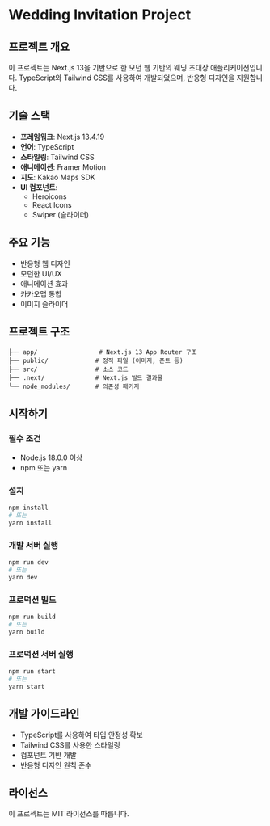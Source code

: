 # Wedding Invitation Project

## 프로젝트 개요
이 프로젝트는 Next.js 13을 기반으로 한 모던 웹 기반의 웨딩 초대장 애플리케이션입니다. TypeScript와 Tailwind CSS를 사용하여 개발되었으며, 반응형 디자인을 지원합니다.

## 기술 스택
- **프레임워크**: Next.js 13.4.19
- **언어**: TypeScript
- **스타일링**: Tailwind CSS
- **애니메이션**: Framer Motion
- **지도**: Kakao Maps SDK
- **UI 컴포넌트**: 
  - Heroicons
  - React Icons
  - Swiper (슬라이더)

## 주요 기능
- 반응형 웹 디자인
- 모던한 UI/UX
- 애니메이션 효과
- 카카오맵 통합
- 이미지 슬라이더

## 프로젝트 구조
```
├── app/                 # Next.js 13 App Router 구조
├── public/             # 정적 파일 (이미지, 폰트 등)
├── src/                # 소스 코드
├── .next/              # Next.js 빌드 결과물
└── node_modules/       # 의존성 패키지
```

## 시작하기

### 필수 조건
- Node.js 18.0.0 이상
- npm 또는 yarn

### 설치
```bash
npm install
# 또는
yarn install
```

### 개발 서버 실행
```bash
npm run dev
# 또는
yarn dev
```

### 프로덕션 빌드
```bash
npm run build
# 또는
yarn build
```

### 프로덕션 서버 실행
```bash
npm run start
# 또는
yarn start
```

## 개발 가이드라인
- TypeScript를 사용하여 타입 안정성 확보
- Tailwind CSS를 사용한 스타일링
- 컴포넌트 기반 개발
- 반응형 디자인 원칙 준수

## 라이선스
이 프로젝트는 MIT 라이선스를 따릅니다.
